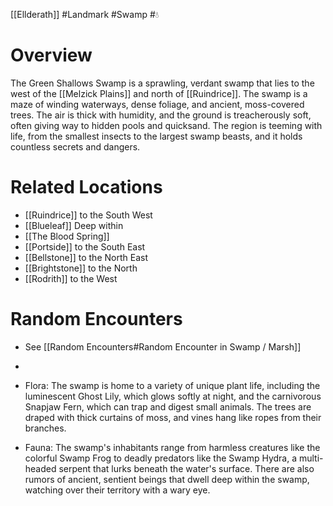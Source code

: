 [[Ellderath]] #Landmark #Swamp #💧

# Overview

The Green Shallows Swamp is a sprawling, verdant swamp that lies to the west of the [[Melzick Plains]] and north of [[Ruindrice]]. The swamp is a maze of winding waterways, dense foliage, and ancient, moss-covered trees. The air is thick with humidity, and the ground is treacherously soft, often giving way to hidden pools and quicksand. The region is teeming with life, from the smallest insects to the largest swamp beasts, and it holds countless secrets and dangers.

# Related Locations

- [[Ruindrice]] to the South West
- [[Blueleaf]] Deep within
- [[The Blood Spring]]
- [[Portside]] to the South East
- [[Bellstone]] to the North East
- [[Brightstone]] to the North
- [[Rodrith]] to the West

# Random Encounters

- See [[Random Encounters#Random Encounter in Swamp / Marsh]]
-

- Flora: The swamp is home to a variety of unique plant life, including the luminescent Ghost Lily, which glows softly at night, and the carnivorous Snapjaw Fern, which can trap and digest small animals. The trees are draped with thick curtains of moss, and vines hang like ropes from their branches.
- Fauna: The swamp's inhabitants range from harmless creatures like the colorful Swamp Frog to deadly predators like the Swamp Hydra, a multi-headed serpent that lurks beneath the water's surface. There are also rumors of ancient, sentient beings that dwell deep within the swamp, watching over their territory with a wary eye.
